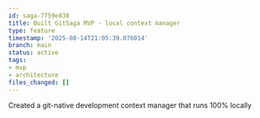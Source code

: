```yaml
---
id: saga-7759e838
title: Built GitSaga MVP - local context manager
type: feature
timestamp: '2025-08-14T21:05:39.076014'
branch: main
status: active
tags:
- mvp
- architecture
files_changed: []
---
```


Created a git-native development context manager that runs 100% locally